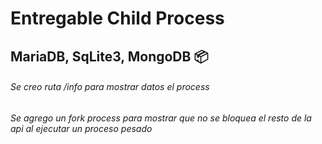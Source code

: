 # **Entregable Child Process**

## MariaDB, SqLite3, MongoDB 📦

###### Se creo ruta /info para mostrar datos el process
###### Se agrego un fork process para mostrar que no se bloquea el resto de la api al ejecutar un proceso pesado
